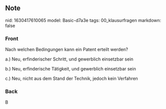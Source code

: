 ## Note
nid: 1630417610065
model: Basic-d7a3e
tags: 00_klausurfragen
markdown: false

### Front
Nach welchen Bedingungen kann ein Patent erteilt werden?

a.) Neu, erfinderischer Schritt, und gewerblich einsetzbar sein

b.) Neu, erfinderische Tätigkeit, und gewerblich einsetzbar sein

c.) Neu, nicht aus dem Stand der Technik, jedoch kein Verfahren

### Back
B
